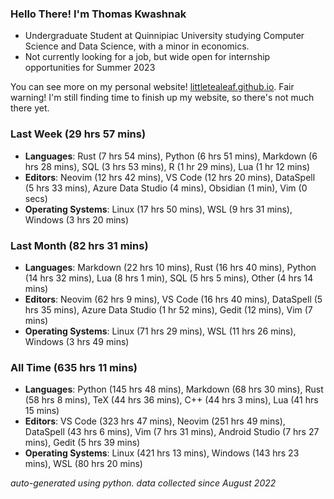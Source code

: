 
### Hello There! I'm Thomas Kwashnak

- Undergraduate Student at Quinnipiac University studying Computer Science and Data Science, with a minor in economics.
- Not currently looking for a job, but wide open for internship opportunities for Summer 2023

You can see more on my personal website! [littletealeaf.github.io](https://littletealeaf.github.io). Fair warning! I'm still finding time to finish up my website, so there's not much there yet.

### Last Week (29 hrs 57 mins)
- **Languages**: Rust (7 hrs 54 mins), Python (6 hrs 51 mins), Markdown (6 hrs 28 mins), SQL (3 hrs 53 mins), R (1 hr 29 mins), Lua (1 hr 12 mins)
- **Editors**: Neovim (12 hrs 42 mins), VS Code (12 hrs 20 mins), DataSpell (5 hrs 33 mins), Azure Data Studio (4 mins), Obsidian (1 min), Vim (0 secs)
- **Operating Systems**: Linux (17 hrs 50 mins), WSL (9 hrs 31 mins), Windows (3 hrs 20 mins)
    
### Last Month (82 hrs 31 mins)
- **Languages**: Markdown (22 hrs 10 mins), Rust (16 hrs 40 mins), Python (14 hrs 32 mins), Lua (8 hrs 1 min), SQL (5 hrs 5 mins), Other (4 hrs 14 mins)
- **Editors**: Neovim (62 hrs 9 mins), VS Code (16 hrs 40 mins), DataSpell (5 hrs 35 mins), Azure Data Studio (1 hr 52 mins), Gedit (12 mins), Vim (7 mins)
- **Operating Systems**: Linux (71 hrs 29 mins), WSL (11 hrs 26 mins), Windows (3 hrs 49 mins)
    
### All Time (635 hrs 11 mins)
- **Languages**: Python (145 hrs 48 mins), Markdown (68 hrs 30 mins), Rust (58 hrs 8 mins), TeX (44 hrs 36 mins), C++ (44 hrs 3 mins), Lua (41 hrs 15 mins)
- **Editors**: VS Code (323 hrs 47 mins), Neovim (251 hrs 49 mins), DataSpell (43 hrs 6 mins), Vim (7 hrs 31 mins), Android Studio (7 hrs 27 mins), Gedit (5 hrs 39 mins)
- **Operating Systems**: Linux (421 hrs 13 mins), Windows (143 hrs 23 mins), WSL (80 hrs 20 mins)
    

*auto-generated using python. data collected since August 2022*
